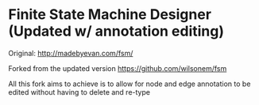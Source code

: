 # Finite State Machine Designer (Updated w/ annotation editing)

Original: http://madebyevan.com/fsm/

Forked from the updated version https://github.com/wilsonem/fsm

All this fork aims to achieve is to allow for node and edge annotation to be edited without having to delete and re-type
